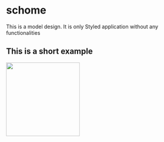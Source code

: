 # schome
This is a model design. It is only Styled application without any functionalities

## This is a short example

<img src="readme/example.gif" width="200" height="auto" />